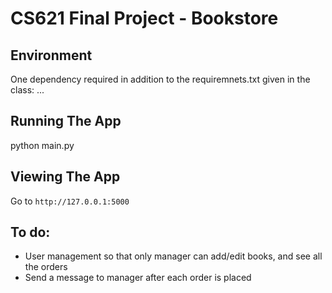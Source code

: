 # CS621 Final Project - Bookstore

## Environment

One dependency required in addition to the requiremnets.txt given in the class:
...

## Running The App

python main.py

## Viewing The App

Go to `http://127.0.0.1:5000`

## To do:

- User management so that only manager can add/edit books, and see all the orders
-  Send a message to manager after each order is placed